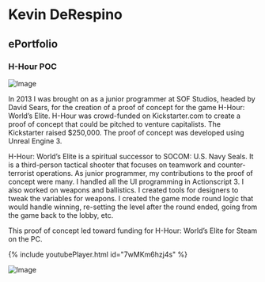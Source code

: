 # Kevin DeRespino
## ePortfolio
### H-Hour POC

 ![Image](images/HHour/HHourPOC_Shot1.jpg)

In 2013 I was brought on as a junior programmer at SOF Studios, headed by David Sears, for the creation of a proof of concept for the game H-Hour: World’s Elite. H-Hour was crowd-funded on Kickstarter.com to create a proof of concept that could be pitched to venture capitalists. The Kickstarter raised $250,000. The proof of concept was developed using Unreal Engine 3.
 
H-Hour: World’s Elite is a spiritual successor to SOCOM: U.S. Navy Seals. It is a third-person tactical shooter that focuses on teamwork and counter-terrorist operations. As junior programmer, my contributions to the proof of concept were many. I handled all the UI programming in Actionscript 3. I also worked on weapons and ballistics. I created tools for designers to tweak the variables for weapons. I created the game mode round logic that would handle winning, re-setting the level after the round ended, going from the game back to the lobby, etc. 
 
This proof of concept led toward funding for H-Hour: World’s Elite for Steam on the PC.

{% include youtubePlayer.html id="7wMKm6hzj4s" %}

![Image](images/HHour/HHourPOC_Shot2.jpg)
